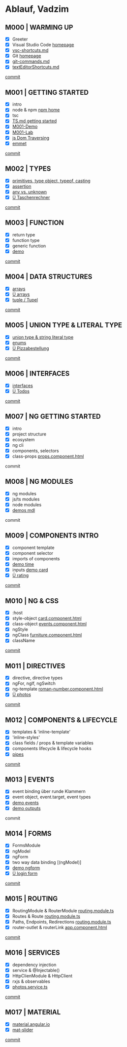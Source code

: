 # Ablauf, Vadzim

## M000 | WARMING UP

- [x] Greeter
- [x] Visual Studio Code [homepage](https://code.visualstudio.com/)
- [x] [vsc-shortcuts.md](SHORTCUTS-VSCODE.md)
- [x] Git [homepage](https://git-scm.com)
- [x] [git-commands.md](GIT-COMMANDS.md)
- [x] [textEditorShortcuts.md](SHORTCUTS-EDITOR.md)

[commit](https://github.com/ppedvAG/20200427-TS-NG-VC/commit/98345aa5aba68a880369da1c6a0fac4e8876083e)
<!-- 
Die Links in VSC sind nicht case-sensitive und funktionieren auch mit Backslash statt Slash.
Auf GitHub sind sie aber case-sensitive und nur mit Slash!
-->

## M001 | GETTING STARTED

- [x] intro
- [x] node & npm [npm home](https://www.npmjs.com/)
- [x] tsc
- [x] [TS.md getting started](typescript.md#ts--getting-started)
- [x] [M001-Demo](M001-Demo-Helloworld/greeter.ts)
- [x] [M001-Lab](M001-Lab-LoginForm/login.ts)
- [x] [js Dom Traversing](M001-Demo-Helloworld/jsDOMtraversing.html)
- [x] [emmet](M001-Demo-Helloworld/emmet.html)

[commit](https://github.com/ppedvAG/20200427-TS-NG-VC/commit/e86c47429af1e1183417de869f3daa0757ffc7bb)

## M002 | TYPES

- [x] [primitives, type object, typeof, casting](M002-Demo-Types/types.ts)
- [x] [assertion](M002-Demo-Types/assertion.ts)
- [x] [any vs. unknown](M002-Demo-Types/anyVsUnknown.ts)
- [x] [Ü Taschenrechner](M001-Lab-Rechner/rechner.ts)

[commit](https://github.com/ppedvAG/20200427-TS-NG-VC/commit/2ae266de1c01f27b519694877f1afd63592a131b)

## M003 | FUNCTION

- [x] return type
- [x] function type
- [x] generic function
- [x] [demo](M003-Demo-Functions/functions.ts)

[commit](https://github.com/ppedvAG/20200427-TS-NG-VC/commit/1c26e146afb3b36b31e6cd1e0aa5586d78579e48)

## M004 | DATA STRUCTURES

- [x] [arrays](M004-Demo-DataStructures/arrays.ts)
- [x] [Ü arrays](M004-Lab-DataStructures/genericFctNArrays.ts)
- [x] [tuple / Tupel](M004-Demo-DataStructures/tuples.ts)

[commit](https://github.com/ppedvAG/20200427-TS-NG-VC/commit/d182a88062a0732b4209339d5756ef9e5ad32804)

## M005 | UNION TYPE & LITERAL TYPE

- [x] [union type & string literal type](M005-Demo-UnionTypeNLiteralType/unionTypeNLiteralType.ts)
- [x] [enums](M005-Demo-UnionTypeNLiteralType/enums.ts)
- [x] [Ü Pizzabestellung](M005-Lab-PizzaBestellung/pizza.ts)

[commit](https://github.com/ppedvAG/20200427-TS-NG-VC/commit/f49df29e1d6980ea2e04cca3a5d078172e962eb9)

## M006 | INTERFACES

- [x] [interfaces](M006-Demo-Interfaces/interfaces.ts)
- [x] [Ü Todos](M006-Lab-TodoListe/todos.ts)

[commit](https://github.com/ppedvAG/20200427-TS-NG-VC/commit/f902ae6c1ad48109b2d71fba2778553d7f311f55)

<!-- type narrowing & type guards -->

<!-- promise -->

## M007 | NG GETTING STARTED

- [x] intro
- [x] project structure
- [x] ecosystem
- [x] ng cli
- [x] components, selectors
- [x] class-props [props.component.html](theory-app/src/app/demos-mdl/props/props.component.html)

commit

## M008 | NG MODULES

- [x] ng modules
- [x] js/ts modules
- [x] node modules
- [x] [demos mdl](theory-app/src/app/demos-mdl/demos-mdl.module.ts)

commit

## M009 | COMPONENTS INTRO

- [x] component template
- [x] component selector
- [x] imports of components
- [x] [demo time](theory-app/src/app/demos-mdl/time/time.component.ts)
- [x] inputs [demo card](theory-app/src/app/demos-mdl/card/card.component.ts)
- [x] [Ü rating](theory-app/src/app/photos-mdl/rating/rating.component.ts)

<!-- LAB:
in photos-mdl eine komponente rating
mit zwei Props Input-starsNumber & starsString

starsString = '*'.repeat(starsNumber);

photos-mdl hat auch eine Overview-Komponente
rating-Komponente wird über Overview gerendert
 -->

 [commit](https://github.com/ppedvAG/20200427-TS-NG-VC/commit/156e41d15678508b4fa39e8ae2bce09334365486)

## M010 | NG & CSS

- [x] :host
- [x] style-object [card.component.html](theory-app/src/app/demos-mdl/card/card.component.html)
- [x] class-object [events.component.html](theory-app/src/app/demos-mdl/events/events.component.html)
- [x] ngStyle
- [x] ngClass [furniture.component.html](theory-app/src/app/demos-mdl/furniture/furniture.component.html)
- [x] className

[commit](https://github.com/ppedvAG/20200427-TS-NG-VC/commit/2daa149dcee8c592eb6adf66c74582f6e308c542)

## M011 | DIRECTIVES

- [x] directive, directive types
- [x] ngFor, ngIf, ngSwitch
- [x] ng-template [roman-number.component.html](theory-app/src/app/demos-mdl/roman-number/roman-number.component.html)
- [x] [Ü photos](theory-app/src/app/photos-mdl/photo-album/photo-album.component.ts)

<!-- 
LAB
15 Bilder holen
in ein Array diese 15 Bilder packen
Array durchiterieren und dabei soll die 
Komponente Photo wiederholt werden -->

[commit](https://github.com/ppedvAG/20200427-TS-NG-VC/commit/52ae71708d3f288786f17eed0a00d9b47e03036e)

## M012 | COMPONENTS & LIFECYCLE

- [x] templates & 'inline-template'
- [x] 'inline-styles'
- [x] class fields / props & template variables
- [x] components lifecycle & lifecycle hooks
- [x] [pipes](theory-app/src/app/demos-mdl/pipes/pipes.component.html)

[commit](https://github.com/ppedvAG/20200427-TS-NG-VC/commit/c72f79939d97399e5086e62915fb9439e72dacf3)

## M013 | EVENTS

- [x] event binding über runde Klammern
- [x] event object, event.target, event types
- [x] [demo events](theory-app/src/app/demos-mdl/events/events.component.ts)
- [x] [demo outputs](theory-app/src/app/demos-mdl/outputs/outputs.component.ts)

commit

## M014 | FORMS

- [x] FormsModule
- [x] ngModel
- [x] ngForm
- [x] two way data binding [(ngModel)]
- [x] [demo ngform](theory-app/src/app/demos-mdl/ngform/ngform.component.ts)
- [x] [Ü login form](theory-app/src/app/photos-mdl/login-form/login-form.component.ts)

[commit](https://github.com/ppedvAG/20200427-TS-NG-VC/commit/3bf09841bc636d5cb81fe32bf00b3b0cb16e6309)

## M015 | ROUTING

- [x] RoutingModule & RouterModule [routing.module.ts](theory-app/src/app/app-routing.module.ts)
- [x] Routes & Route [routing.module.ts](theory-app/src/app/app-routing.module.ts)
- [x] Paths, Endpoints, Redirections [routing.module.ts](theory-app/src/app/app-routing.module.ts)
- [x] router-outlet & routerLink [app.component.html](theory-app/src/app/app.component.html)

[commit](https://github.com/ppedvAG/20200427-TS-NG-VC/commit/fb24445d2a20e04ad257bf0040703f34fa5d435a)

## M016 | SERVICES

- [x] dependency injection
- [x] service & @Injectable()
- [x] HttpClienModule & HttpClient
- [x] rxjs & observables
- [x] [photos.service.ts](theory-app/src/app/photos-mdl/services/photos.service.ts)

[commit](https://github.com/ppedvAG/20200427-TS-NG-VC/commit/9a7f10d8c107b5481f385f80592ec9ec6b049db0)

## M017 | MATERIAL

- [x] [material.angular.io](https://material.angular.io/)
- [x] [mat-slider](theory-app/src/app/demos-mdl/material/material.component.html)

[commit](https://github.com/ppedvAG/20200427-TS-NG-VC/commit/d2ffba0ac8dc6272901684ed61d7684b537d9895)
